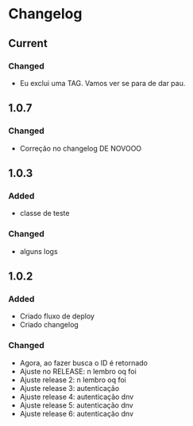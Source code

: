 # Changelog

## Current

### Changed
- Eu exclui uma TAG. Vamos ver se para de dar pau. 

## 1.0.7

### Changed
- Correção no changelog DE NOVOOO

## 1.0.3

### Added
- classe de teste

### Changed
- alguns logs

## 1.0.2

### Added
- Criado fluxo de deploy
- Criado changelog

### Changed
- Agora, ao fazer busca o ID é retornado
- Ajuste no RELEASE: n lembro oq foi
- Ajuste release 2: n lembro oq foi
- Ajuste release 3: autenticação
- Ajuste release 4: autenticação dnv
- Ajuste release 5: autenticação dnv 
- Ajuste release 6: autenticação dnv 
